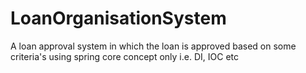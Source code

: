 # LoanOrganisationSystem
A loan approval system in which the loan is approved based on some criteria's using spring core concept only i.e. DI, IOC etc
